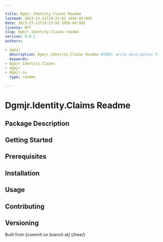 ```yaml
---

title: Dgmjr.Identity.Claims Readme
lastmod: 2023-23-22T19:23:03.3056-04:00Z
date: 2023-23-22T19:23:03.3056-04:00Z
license: MIT
slug: Dgmjr.Identity.Claims-readme
version: 0.0.1
authors:

- dgmjr
  description: Dgmjr.Identity.Claims Readme #TODO: write description for Dgmjr.Identity.Claims Readme
  keywords:
- Dgmjr.Identity.Claims
- dgmjr
- dgmjr-io
  type: readme

---
```


# Dgmjr.Identity.Claims Readme

<!-- TODO: Write the contents of the Dgmjr.Identity.Claims Readme file -->

## Package Description

## Getting Started

## Prerequisites

## Installation

## Usage

## Contributing

## Versioning

Built from [commit on branch at]
(/tree/)
